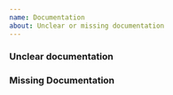 ```yaml
---
name: Documentation
about: Unclear or missing documentation
---
```


### Unclear documentation

<!-- Please include the URL and section which is unclear. -->

### Missing Documentation

<!-- Did you find an issue deploying the platform or using a specific feature. -->
